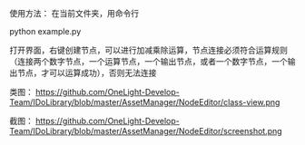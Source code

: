 使用方法：
在当前文件夹，用命令行 

python example.py

打开界面，右键创建节点，可以进行加减乘除运算，节点连接必须符合运算规则（连接两个数字节点，一个运算节点，一个输出节点，或者一个数字节点，一个输出节点，才可以运算成功），否则无法连接

类图：
https://github.com/OneLight-Develop-Team/IDoLibrary/blob/master/AssetManager/NodeEditor/class-view.png

截图：
https://github.com/OneLight-Develop-Team/IDoLibrary/blob/master/AssetManager/NodeEditor/screenshot.png